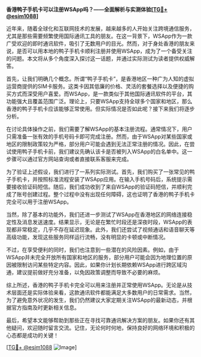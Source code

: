 **香港鸭子手机卡可以注册WSApp吗？——全面解析与实测体验[[TG💪+ @esim1088](https://t.me/s/esim1088)]**

近年来，随着全球化和互联网技术的发展，越来越多的人开始关注跨境通信服务，尤其是那些需要频繁使用国际通讯工具的朋友。在这一背景下，WSApp作为一款广受欢迎的即时通讯软件，吸引了无数用户的目光。然而，对于身处香港的朋友来说，是否可以用本地的鸭子手机卡顺利注册并使用WSApp，成为了一个备受关注的问题。本文将从多个角度深入探讨这一话题，并通过实际测试为读者提供权威解答。

首先，让我们明确几个概念。所谓“鸭子手机卡”，是香港地区一种广为人知的虚拟运营商提供的SIM卡服务。这类卡因其低廉的价格、灵活的套餐选择以及便捷的购买方式而深受用户喜爱。而WSApp，是一款类似于其他国际通讯软件的平台，其功能强大且覆盖范围广泛。理论上，只要WSApp支持全球多个国家和地区，那么香港的鸭子手机卡应该能够正常使用。但实际情况是否如此呢？接下来我们将逐步分析。

在讨论具体操作之前，我们需要了解WSApp的基本注册流程。通常情况下，用户只需准备一张有效的手机号码卡即可完成注册。然而，由于WSApp对某些国家或地区的限制政策较为严格，部分用户可能会遇到无法正常注册的情况。因此，在尝试使用鸭子手机卡前，我们建议先确认该卡是否被列入WSApp的白名单中。这一步骤可以通过官方网站查询或者直接联系客服来完成。

为了验证上述假设，我们进行了一系列实际测试。首先，我们购买了一张常见的鸭子手机卡，并按照标准流程安装了WSApp应用。在输入手机号码后，系统提示需要接收验证码短信。随后，我们成功收到了来自WSApp的验证码短信，并顺利完成了账号创建过程。整个过程中没有出现任何障碍，这也证明了香港的鸭子手机卡完全可以用于注册WSApp。

当然，除了基本的功能外，我们还进一步测试了WSApp在香港地区的网络连接稳定性及消息发送速度。结果显示，无论是在繁忙时段还是深夜时段，WSApp的表现都非常稳定，几乎不存在延迟现象。此外，我们还尝试了视频通话和语音聊天等高级功能，发现这些服务同样运行流畅，没有明显的卡顿或中断情况。

不过，在享受便利的同时，我们也注意到一些潜在的风险因素。例如，由于WSApp并未完全开放所有国家和地区的服务，部分用户可能会因为地理位置的原因被限制访问某些特定内容。因此，如果你计划长期依赖WSApp进行跨区域沟通，建议提前做好充分准备，以免因政策调整而导致不必要的麻烦。

综上所述，香港的鸭子手机卡完全可以用来注册并正常使用WSApp。无论是从技术层面还是实际体验来看，这款通讯软件都能满足大多数用户的日常需求。当然，为了避免意外状况的发生，我们仍然建议大家定期关注WSApp的最新动态，并根据官方指南及时更新相关信息。

最后，希望本文能够帮助到那些正在寻找可靠通讯解决方案的朋友。如果你还有其他疑问，欢迎随时留言交流。记住，无论何时何地，保持良好的网络环境和积极的心态都是成功的关键！

[[TG💪+ @esim1088](https://t.me/s/esim1088) ![Image](https://i.postimg.cc/4NQfJmqS/Snipaste-2025-05-13-00-14-12.png)]